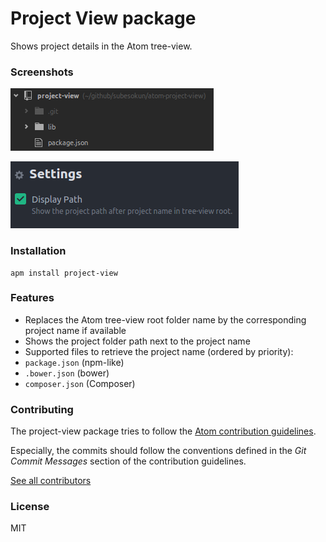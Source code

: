 # Project View package

Shows project details in the Atom tree-view.

### Screenshots

![project-view Screenshot](https://github.com/subesokun/atom-project-view/blob/master/screenshot.png?raw=true)

![project-view Screenshot Settings](https://github.com/subesokun/atom-project-view/blob/master/screenshot-settings.png?raw=true)

### Installation

```
apm install project-view
```

### Features

* Replaces the Atom tree-view root folder name by the corresponding project name if available
* Shows the project folder path next to the project name
* Supported files to retrieve the project name (ordered by priority):
 * `package.json` (npm-like)
 * `.bower.json` (bower)
 * `composer.json` (Composer)

### Contributing

The project-view package tries to follow the [Atom contribution guidelines](https://atom.io/docs/latest/contributing).

Especially, the commits should follow the conventions defined in the *Git Commit Messages* section of the contribution guidelines.

[See all contributors](https://github.com/subesokun/atom-project-view/graphs/contributors)

### License

MIT
